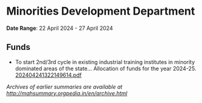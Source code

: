 # Minorities Development Department

**Date Range**: 22 April 2024 - 27 April 2024


## Funds
- To start 2nd/3rd cycle in existing industrial training institutes in minority dominated areas of the state... Allocation of funds for the year 2024-25.\
  [202404241322149614.pdf](https://gr.maharashtra.gov.in/Site/Upload/Government%20Resolutions/English/202404241322149614.pdf)


*Archives of earlier summaries are available at http://mahsummary.orgpedia.in/en/archive.html*
